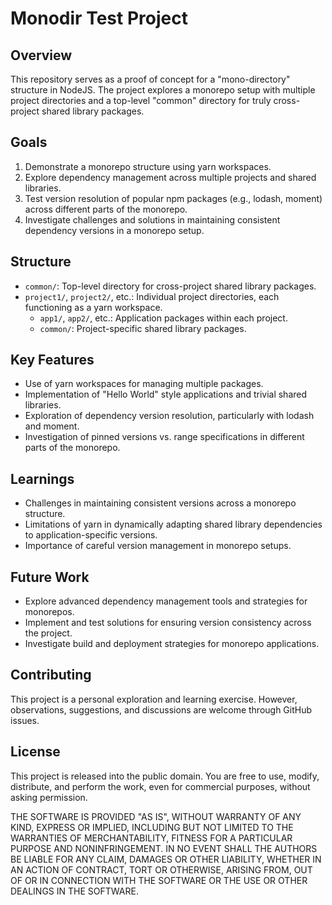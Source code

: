 # Monodir Test Project

## Overview

This repository serves as a proof of concept for a "mono-directory" structure in NodeJS. The project explores a monorepo setup with multiple project directories and a top-level "common" directory for truly cross-project shared library packages.

## Goals

1. Demonstrate a monorepo structure using yarn workspaces.
2. Explore dependency management across multiple projects and shared libraries.
3. Test version resolution of popular npm packages (e.g., lodash, moment) across different parts of the monorepo.
4. Investigate challenges and solutions in maintaining consistent dependency versions in a monorepo setup.

## Structure

- `common/`: Top-level directory for cross-project shared library packages.
- `project1/`, `project2/`, etc.: Individual project directories, each functioning as a yarn workspace.
  - `app1/`, `app2/`, etc.: Application packages within each project.
  - `common/`: Project-specific shared library packages.

## Key Features

- Use of yarn workspaces for managing multiple packages.
- Implementation of "Hello World" style applications and trivial shared libraries.
- Exploration of dependency version resolution, particularly with lodash and moment.
- Investigation of pinned versions vs. range specifications in different parts of the monorepo.

## Learnings

- Challenges in maintaining consistent versions across a monorepo structure.
- Limitations of yarn in dynamically adapting shared library dependencies to application-specific versions.
- Importance of careful version management in monorepo setups.

## Future Work

- Explore advanced dependency management tools and strategies for monorepos.
- Implement and test solutions for ensuring version consistency across the project.
- Investigate build and deployment strategies for monorepo applications.

## Contributing

This project is a personal exploration and learning exercise. However, observations, suggestions, and discussions are welcome through GitHub issues.

## License

This project is released into the public domain. You are free to use, modify, distribute, and perform the work, even for commercial purposes, without asking permission.

THE SOFTWARE IS PROVIDED "AS IS", WITHOUT WARRANTY OF ANY KIND, EXPRESS OR IMPLIED, INCLUDING BUT NOT LIMITED TO THE WARRANTIES OF MERCHANTABILITY, FITNESS FOR A PARTICULAR PURPOSE AND NONINFRINGEMENT. IN NO EVENT SHALL THE AUTHORS BE LIABLE FOR ANY CLAIM, DAMAGES OR OTHER LIABILITY, WHETHER IN AN ACTION OF CONTRACT, TORT OR OTHERWISE, ARISING FROM, OUT OF OR IN CONNECTION WITH THE SOFTWARE OR THE USE OR OTHER DEALINGS IN THE SOFTWARE.